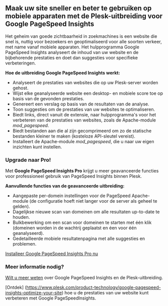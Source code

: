 ## Maak uw site sneller en beter te gebruiken op mobiele apparaten met de Plesk-uitbreiding voor Google PageSpeed ​​Insights

Het geheim van goede zichtbaarheid in zoekmachines is een website die snel is, nuttig voor bezoekers en geoptimaliseerd voor alle soorten verkeer, met name vanaf mobiele apparaten. Het hulpprogramma Google PageSpeed ​​Insights analyseert de inhoud van uw website en de bijbehorende prestaties en doet dan suggesties voor specifieke verbeteringen.

**Hoe de uitbreiding Google PageSpeed ​​Insights werkt:**

- Analyseert de prestaties van websites die op uw Plesk-server worden gehost.
- Wijst elke geanalyseerde website een desktop- en mobiele score toe op basis van de gevonden prestaties.
- Genereert een verslag op basis van de resultaten van de analyse.
- Toon suggesties om de prestaties van uw websites te optimaliseren.
- Biedt links, direct vanuit de extensie, naar hulpprogramma's voor het verbeteren van de prestaties van websites, zoals de Apache-module *mod_pagespeed*.
- Biedt bestanden aan die al zijn gecomprimeerd om zo de statische bestanden kleiner te maken (kosteloze API-sleutel vereist).
- Installeert de Apache-module *mod_pagespeed*, die u naar uw eigen inzichten kunt instellen.

### Upgrade naar Pro!

Met **Google PageSpeed ​​Insights Pro** krijgt u meer  geavanceerde functies voor professioneel gebruik van PageSpeed ​​Insights binnen Plesk.

**Aanvullende functies van de geavanceerde uitbreiding:**

- Aangepaste per-domein instellingen voor de PageSpeed ​​Apache-module (de configuratie hoeft niet langer voor de server als geheel te gelden).
- Dagelijkse nieuwe scan van domeinen om alle resultaten up-to-date te houden.
- Bulkbewerking om een scan voor domeinen te starten met één klik (domeinen worden in de wachtrij geplaatst en éen voor één geanalyseerd).
- Gedetailleerde mobiele resultatenpagina met alle suggesties en problemen.

[Installeer Google PageSpeed Insights Pro nu](https://go.plesk.com/buy-plesk-ext/pagespeed-insights)

### Meer informatie nodig?

[Wilt u meer weten](https://www.plesk.com/blog/introducing-google-pagespeed-insights-plesk-extension/) over Google PageSpeed Insights en de Plesk-uitbreiding.

[Ontdek] (https://www.plesk.com/product-technology/google-pagespeed-insights-optimize-your-site) hoe u de prestaties van uw website kunt verbeteren met Google PageSpeed ​​Insights.